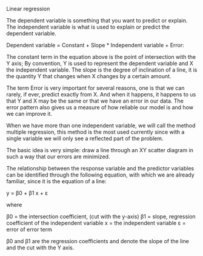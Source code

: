 Linear regression

The dependent variable is something that you want to predict or explain. The independent variable is what is used to explain or predict the dependent variable.

Dependent variable = Constant + Slope * Independent variable + Error:

The constant term in the equation above is the point of intersection with the Y axis; By convention, Y is used to represent the dependent variable and X the independent variable. The slope is the degree of inclination of a line, it is the quantity Y that changes when X changes by a certain amount.

The term Error is very important for several reasons, one is that we can rarely, if ever, predict exactly from X. And when it happens, it happens to us that Y and X may be the same or that we have an error in our data. The error pattern also gives us a measure of how reliable our model is and how we can improve it.

When we have more than one independent variable, we will call the method multiple regression, this method is the most used currently since with a single variable we will only see a reflected part of the problem.

The basic idea is very simple: draw a line through an XY scatter diagram in such a way that our errors are minimized.

The relationship between the response variable and the predictor variables can be identified through the following equation, with which we are already familiar, since it is the equation of a line:

y = β0 + β1 x + ε

where

β0 = the intersection coefficient, (cut with the y-axis)
β1 = slope, regression coefficient of the independent variable
x = the independent variable
ε = error of error term

β0 and β1 are the regression coefficients and denote the slope of the line and the cut with the Y axis.

